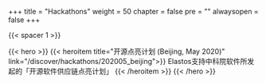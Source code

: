 

+++
title = "Hackathons"
weight = 50
chapter = false
pre = ""
alwaysopen = false
+++


{{< spacer 1 >}}

{{< hero >}}
    {{< heroitem title="开源点亮计划 (Beijing, May 2020)" link="/discover/hackathons/202005_beijing">}}
        Elastos支持中科院软件所发起的「开源软件供应链点亮计划」
    {{< /heroitem >}}
{{< /hero >}}

